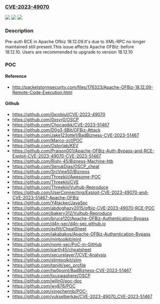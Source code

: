 ### [CVE-2023-49070](https://cve.mitre.org/cgi-bin/cvename.cgi?name=CVE-2023-49070)
![](https://img.shields.io/static/v1?label=Product&message=Apache%20OFBiz&color=blue)
![](https://img.shields.io/static/v1?label=Version&message=n%2Fa&color=blue)
![](https://img.shields.io/static/v1?label=Vulnerability&message=CWE-94%20Improper%20Control%20of%20Generation%20of%20Code%20('Code%20Injection')&color=brighgreen)

### Description

Pre-auth RCE in Apache Ofbiz 18.12.09.It's due to XML-RPC no longer maintained still present.This issue affects Apache OFBiz: before 18.12.10. Users are recommended to upgrade to version 18.12.10

### POC

#### Reference
- http://packetstormsecurity.com/files/176323/Apache-OFBiz-18.12.09-Remote-Code-Execution.html

#### Github
- https://github.com/0xrobiul/CVE-2023-49070
- https://github.com/0xsyr0/OSCP
- https://github.com/Chocapikk/CVE-2023-51467
- https://github.com/D0g3-8Bit/OFBiz-Attack
- https://github.com/Jake123otte1/BadBizness-CVE-2023-51467
- https://github.com/Marco-zcl/POC
- https://github.com/Ostorlab/KEV
- https://github.com/Praison001/Apache-OFBiz-Auth-Bypass-and-RCE-Exploit-CVE-2023-49070-CVE-2023-51467
- https://github.com/Rishi-45/Bizness-Machine-htb
- https://github.com/SenukDias/OSCP_cheat
- https://github.com/SrcVme50/Bizness
- https://github.com/Threekiii/Awesome-POC
- https://github.com/Threekiii/CVE
- https://github.com/Threekiii/Vulhub-Reproduce
- https://github.com/UserConnecting/Exploit-CVE-2023-49070-and-CVE-2023-51467-Apache-OFBiz
- https://github.com/Y4tacker/JavaSec
- https://github.com/abdoghazy2015/ofbiz-CVE-2023-49070-RCE-POC
- https://github.com/bakery312/Vulhub-Reproduce
- https://github.com/bruce120/Apache-OFBiz-Authentication-Bypass
- https://github.com/d4n-sec/d4n-sec.github.io
- https://github.com/exfilt/CheatSheet
- https://github.com/jakabakos/Apache-OFBiz-Authentication-Bypass
- https://github.com/mintoolkit/mint
- https://github.com/nomi-sec/PoC-in-GitHub
- https://github.com/parth45/cheatsheet
- https://github.com/securelayer7/CVE-Analysis
- https://github.com/slimtoolkit/slim
- https://github.com/tanjiti/sec_profile
- https://github.com/tw0point/BadBizness-CVE-2023-51467
- https://github.com/txuswashere/OSCP
- https://github.com/wjlin0/poc-doc
- https://github.com/wy876/POC
- https://github.com/xingchennb/POC-
- https://github.com/yukselberkay/CVE-2023-49070_CVE-2023-51467

